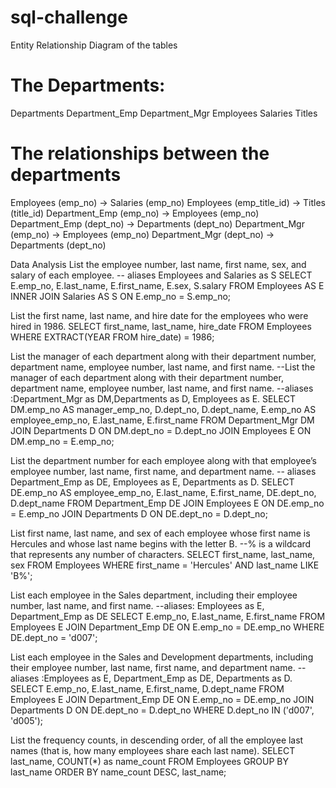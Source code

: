 # sql-challenge
Entity Relationship Diagram of the tables
# The Departments:
Departments
Department_Emp
Department_Mgr
Employees
Salaries
Titles

# The relationships between the departments
Employees (emp_no) -> Salaries (emp_no)
Employees (emp_title_id) -> Titles (title_id)
Department_Emp (emp_no) -> Employees (emp_no)
Department_Emp (dept_no) -> Departments (dept_no)
Department_Mgr (emp_no) -> Employees (emp_no)
Department_Mgr (dept_no) -> Departments (dept_no)

Data Analysis
List the employee number, last name, first name, sex, and salary of each employee.
-- aliases Employees and Salaries as S
SELECT E.emp_no, E.last_name, E.first_name, E.sex, S.salary
FROM Employees AS E
INNER JOIN Salaries AS S ON E.emp_no = S.emp_no;

List the first name, last name, and hire date for the employees who were hired in 1986.
SELECT first_name, last_name, hire_date
FROM Employees
WHERE EXTRACT(YEAR FROM hire_date) = 1986;


List the manager of each department along with their department number, department name, employee number, last name, and first name.
--List the manager of each department along with their department number, department name, employee number, last name, and first name.
--aliases :Department_Mgr as DM,Departments as D, Employees as E.
SELECT
    DM.emp_no AS manager_emp_no,
    D.dept_no,
    D.dept_name,
    E.emp_no AS employee_emp_no,
    E.last_name,
    E.first_name
FROM Department_Mgr DM
JOIN Departments D ON DM.dept_no = D.dept_no
JOIN Employees E ON DM.emp_no = E.emp_no;

List the department number for each employee along with that employee’s employee number, last name, first name, and department name.
-- aliases Department_Emp as DE, Employees as E, Departments as D.
SELECT
    DE.emp_no AS employee_emp_no,
    E.last_name,
    E.first_name,
    DE.dept_no,
    D.dept_name
FROM Department_Emp DE
JOIN Employees E ON DE.emp_no = E.emp_no
JOIN Departments D ON DE.dept_no = D.dept_no;


List first name, last name, and sex of each employee whose first name is Hercules and whose last name begins with the letter B.
--% is a wildcard that represents any number of characters.
SELECT first_name, last_name, sex
FROM Employees
WHERE first_name = 'Hercules' AND last_name LIKE 'B%';


List each employee in the Sales department, including their employee number, last name, and first name.
--aliases: Employees as E, Department_Emp as DE
SELECT E.emp_no, E.last_name, E.first_name
FROM Employees E
JOIN Department_Emp DE ON E.emp_no = DE.emp_no
WHERE DE.dept_no = 'd007';


List each employee in the Sales and Development departments, including their employee number, last name, first name, and department name.
--aliases :Employees as E, Department_Emp as DE, Departments as D.
SELECT E.emp_no, E.last_name, E.first_name, D.dept_name
FROM Employees E
JOIN Department_Emp DE ON E.emp_no = DE.emp_no
JOIN Departments D ON DE.dept_no = D.dept_no
WHERE D.dept_no IN ('d007', 'd005');


List the frequency counts, in descending order, of all the employee last names (that is, how many employees share each last name).
SELECT last_name, COUNT(*) as name_count
FROM Employees
GROUP BY last_name
ORDER BY name_count DESC, last_name;
